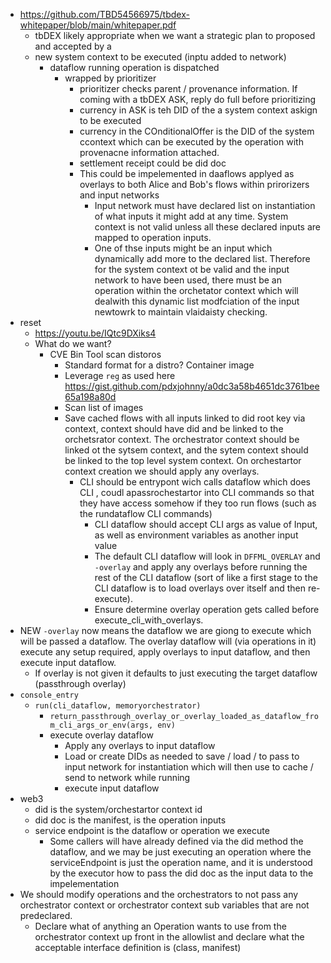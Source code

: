- https://github.com/TBD54566975/tbdex-whitepaper/blob/main/whitepaper.pdf
   - tbDEX likely appropriate when we want a strategic plan to proposed and accepted by a
   - new system context to be executed (inptu added to network)
     - dataflow running operation is dispatched
       - wrapped by prioritizer
         - prioritizer checks parent / provenance information. If coming with a tbDEX ASK, reply do full before prioritizing
         - currency in ASK is teh DID of the a system context askign to be executed
         - currency in the COnditionalOffer is the DID of the system ccontext which can be executed by the operation with provenacne information attached.
         - settlement receipt could be did doc
         - This could be impelemented in daaflows applyed as overlays to both Alice and Bob's flows within prirorizers and input networks
           - Input network must have declared list on instantiation of what inputs it might add at any time. System context is not valid unless all these declared inputs are mapped to operation inputs.
           - One of thse inputs might be an input which dynamically add more to the declared list. Therefore for the system context ot be valid and the input network to have been used, there must be an operation within the orchetator context which will dealwith this dynamic list modfciation of the input newtowrk to maintain vlaidaisty checking.
- reset
  - https://youtu.be/IQtc9DXiks4
  - What do we want?
    - CVE Bin Tool scan distoros
      - Standard format for a distro? Container image
      - Leverage `reg` as used here https://gist.github.com/pdxjohnny/a0dc3a58b4651dc3761bee65a198a80d
      - Scan list of images
      - Save cached flows with all inputs linked to did root key via context, context should have did and be linked to the orchetsrator context. The orchestrator context should be linked ot the sytsem context, and the sytem context should be linked to the top level system context. On orchestartor context creation we should apply any overlays.
        - CLI should be entrypont wich calls dataflow which does CLI , coudl apassrochestartor into CLI commands so that they have access somehow if they too run flows (such as the rundataflow CLI commands)
          - CLI dataflow should accept CLI args as value of Input, as well as environment variables as another input value
          - The default CLI dataflow will look in `DFFML_OVERLAY` and `-overlay` and apply any overlays before running the rest of the CLI dataflow (sort of like a first stage to the CLI dataflow is to load overlays over itself and then re-execute).
          - Ensure determine overlay operation gets called before execute_cli_with_overlays.
- NEW `-overlay` now means the dataflow we are giong to execute which will be passed a dataflow. The overlay dataflow will (via operations in it) execute any setup required, apply overlays to input dataflow, and then execute input dataflow.
  - If overlay is not given it defaults to just executing the target dataflow (passthrough overlay)
- `console_entry`
  - `run(cli_dataflow, memoryorchestrator)`
    - `return_passthrough_overlay_or_overlay_loaded_as_dataflow_from_cli_args_or_env(args, env)`
    - execute overlay dataflow
      - Apply any overlays to input dataflow
      - Load or create DIDs as needed to save / load / to pass to input network for instantiation which will then use to cache / send to network while running
      - execute input dataflow
- web3
  - did is the system/orchestartor context id
  - did doc is the manifest, is the operation inputs
  - service endpoint is the dataflow or operation we execute
    - Some callers will have already defined via the did method the dataflow, and we may be just executing an operation where the serviceEndpoint is just the operation name, and it is understood by the executor how to pass the did doc as the input data to the impelementation
- We should modify operations and the orchestrators to not pass any orchestrator context or orchestrator context sub variables that are not predeclared. 
  - Declare what of anything an Operation wants to use from the orchestrator context up front in the allowlist and declare what the acceptable interface definition is (class, manifest) 